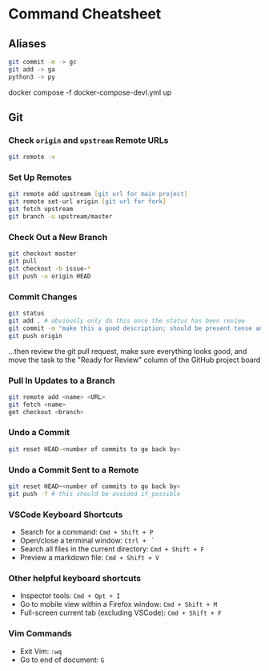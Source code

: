 # Command Cheatsheet

## Aliases
```zsh
git commit -m -> gc
git add -> ga
python3 -> py
```

docker compose -f docker-compose-devl.yml up

## Git

### Check `origin` and `upstream` Remote URLs

```zsh
git remote -v
```

### Set Up Remotes

```zsh
git remote add upstream [git url for main project]
git remote set-url origin [git url for fork]
git fetch upstream
git branch -u upstream/master
```

### Check Out a New Branch

```zsh
git checkout master
git pull
git checkout -b issue-*
git push -u origin HEAD
```

### Commit Changes

```zsh
git status
git add . # obviously only do this once the status has been review
git commit -m "make this a good description; should be present tense and treated as instructions for what you did"
git push origin
```
...then review the git pull request, make sure everything looks good, and move the task to the "Ready for Review" column of the GitHub project board

### Pull In Updates to a Branch

```zsh
git remote add <name> <URL>
git fetch <name>
get checkout <branch>
```

### Undo a Commit

```zsh
git reset HEAD~<number of commits to go back by>
```

### Undo a Commit Sent to a Remote

```bash
git reset HEAD~<number of commits to go back by>
git push -f # this should be avoided if possible
```

### VSCode Keyboard Shortcuts

* Search for a command: `Cmd + Shift + P`
* Open/close a terminal window: `Ctrl + ` `
* Search all files in the current directory: `Cmd + Shift + F`
* Preview a markdown file: `Cmd + Shift + V`

### Other helpful keyboard shortcuts

* Inspector tools: `Cmd + Opt + I`
* Go to mobile view within a Firefox window: `Cmd + Shift + M`
* Full-screen current tab (excluding VSCode): `Cmd + Shift + F`

### Vim Commands

* Exit Vim: `:wq`
* Go to end of document: `G`